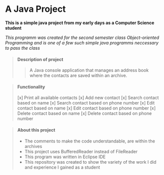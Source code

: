 # A Java Project

**This is a simple java project from my early days as a Computer Science student**

_This programm was created for the second semester class Object-oriented Programming 
and is one of a few such simple java programms neccessary to pass the class_


> #### Description of project
>
>>A Java console application that manages an address book where the contacts are saved within an archive.

> #### Functionality
>
> [x] Print all available contacts
> [x] Add new contact
> [x] Search contact based on name
> [x] Search contact based on phone number
> [x] Edit contact based on name
> [x] Edit contact based on phone number
> [x] Delete contact based on name
> [x] Delete contact based on phone number
>

> #### About this project
>
> - The comments to make the code understandable, are within the archives
> - This project uses BufferedReader instead of FileReader
> - This program was written in Eclipse IDE
> - This repository was created to show the variety of the work I did and experience I gained as a student
>
